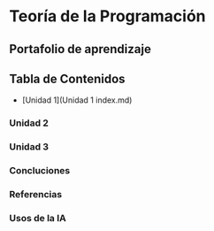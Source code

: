 # Teoría de la Programación

## Portafolio de aprendizaje

## Tabla de Contenidos
- [Unidad 1](Unidad 1 index.md)
### Unidad 2
### Unidad 3
### Concluciones 
### Referencias 
### Usos de la IA
